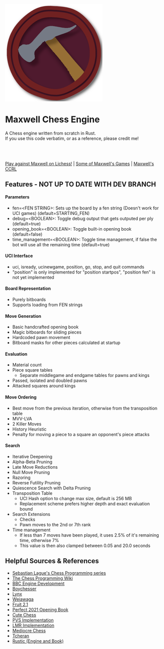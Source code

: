 ![](/icon/Maxwell_316x316.png)
# Maxwell Chess Engine
 A Chess engine written from scratch in Rust.<br>
 If you use this code verbatim, or as a reference, please credit me!<br><br>
 
 <br><br>
 [Play against Maxwell on Lichess!](https://lichess.org/@/MaxwellOnLC) | [Some of Maxwell's Games](https://www.chess.com/library/collections/maxwells-games-my-chess-engine-2FFU82NM4) | [Maxwell's CCRL](https://computerchess.org.uk/ccrl/404/cgi/engine_details.cgi?print=Details&each_game=1&eng=Maxwell%203.0.8-1%2064-bit#Maxwell_3_0_8-1_64-bit)

## Features - NOT UP TO DATE WITH DEV BRANCH
#### Parameters
 - fen=\<FEN STRING>: Sets up the board by a fen string (Doesn't work for UCI games) (default=STARTING_FEN)
 - debug=\<BOOLEAN>: Toggle debug output that gets outputed per ply (default=true)
 - opening_book=\<BOOLEAN>: Toggle built-in opening book (default=false)
 - time_management=\<BOOLEAN>: Toggle time management, if false the bot will use all the remaining time (default=true)
#### UCI Interface
 - uci, isready, ucinewgame, position, go, stop, and quit commands
 - "position" is only implemented for "position startpos", "position fen" is not yet implemented
#### Board Representation
 - Purely bitboards
 - Supports loading from FEN strings
#### Move Generation
 - Basic handcrafted opening book
 - Magic bitboards for sliding pieces
 - Hardcoded pawn movement
 - Bitboard masks for other pieces calculated at startup
#### Evaluation
 - Material count
 - Piece square tables
   - Separate middlegame and endgame tables for pawns and kings
 - Passed, isolated and doubled pawns
 - Attacked squares around kings
#### Move Ordering
 - Best move from the previous iteration, otherwise from the transposition table
 - MVV-LVA
 - 2 Killer Moves
 - History Heuristic
 - Penalty for moving a piece to a square an opponent's piece attacks
#### Search
 - Iterative Deepening
 - Alpha-Beta Pruning
 - Late Move Reductions
 - Null Move Pruning
 - Razoring
 - Reverse Futility Pruning
 - Quiescence Search with Delta Pruning
 - Transposition Table
   - UCI Hash option to change max size, default is 256 MB
   - Replacement scheme prefers higher depth and exact evaluation bound
 - Search Extensions
   - Checks
   - Pawn moves to the 2nd or 7th rank
 - Time management
   - If less than 7 moves have been played, it uses 2.5% of it's remaining time, otherwise 7%
   - This value is then also clamped between 0.05 and 20.0 seconds

## Helpful Sources & References
 - [Sebastian Lague's Chess Programming series](https://www.youtube.com/playlist?list=PLFt_AvWsXl0cvHyu32ajwh2qU1i6hl77c)
 - [The Chess Programming Wiki](https://www.chessprogramming.org/Main_Page)
 - [BBC Engine Development](https://www.youtube.com/playlist?list=PLmN0neTso3Jxh8ZIylk74JpwfiWNI76Cs)
 - [Boychesser](https://github.com/analog-hors/Boychesser/)
 - [Lynx](https://github.com/lynx-chess/Lynx/)
 - [Weiawaga](https://github.com/Heiaha/Weiawaga/)
 - [Fruit 2.1](https://github.com/Warpten/Fruit-2.1/)
 - [Perfect 2021 Opening Book](https://sites.google.com/site/computerschess/perfect-2021-books)
 - [Cute Chess](https://cutechess.com/)
 - [PVS Implementation](https://web.archive.org/web/20071030220825/http://www.brucemo.com/compchess/programming/pvs.htm)
 - [LMR Implementation](https://web.archive.org/web/20150212051846/http://www.glaurungchess.com/lmr.html)
 - [Mediocre Chess](https://mediocrechess.blogspot.com/)
 - [Tcheran](https://github.com/jgilchrist/tcheran/)
 - [Rustic (Engine and Book)](https://github.com/mvanthoor/rustic)